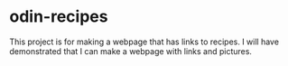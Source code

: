 # odin-recipes
This project is for making a webpage that has links to recipes. I will have demonstrated that I can make a webpage with links and pictures.
